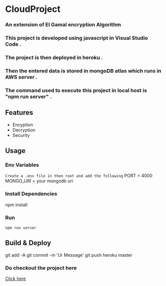 # CloudProject

### An extension of El Gamal encryption Algorithm

### This project is developed using javascript in Visual Studio Code .

### The project is then deployed in heroku .

### Then the entered data is stored in mongoDB atlas which runs in AWS server .

### The command used to execute this project in local host is "npm run server" .

## Features

- Encyption
- Decryption
- Security

## Usage

### Env Variables

```Create a .env file in then root and add the following```
PORT = 4000
MONGO_URI = your mongodb uri

### Install Dependencies 

npm install

### Run
```npm run server```

## Build & Deploy

git add -A
git commit -m 'Ur Message'
git push heroku master

### Do checkout the project here 
<a href="https://treasurography.herokuapp.com/">Click here</a>

